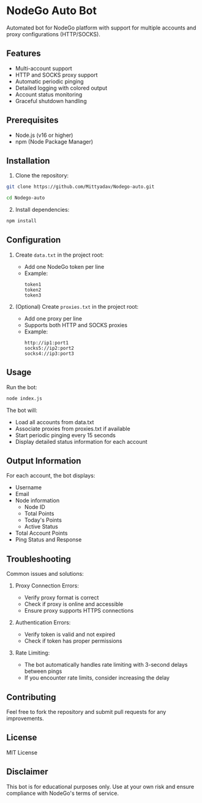 # NodeGo Auto Bot

Automated bot for NodeGo platform with support for multiple accounts and proxy configurations (HTTP/SOCKS).

## Features

- Multi-account support
- HTTP and SOCKS proxy support
- Automatic periodic pinging
- Detailed logging with colored output
- Account status monitoring
- Graceful shutdown handling

## Prerequisites

- Node.js (v16 or higher)
- npm (Node Package Manager)

## Installation

1. Clone the repository:
```bash
git clone https://github.com/Mittyadav/Nodego-auto.git
```
```bash
cd Nodego-auto
```

2. Install dependencies:
```bash
npm install
```

## Configuration

1. Create `data.txt` in the project root:
   - Add one NodeGo token per line
   - Example:
     ```
     token1
     token2
     token3
     ```

2. (Optional) Create `proxies.txt` in the project root:
   - Add one proxy per line
   - Supports both HTTP and SOCKS proxies
   - Example:
     ```
     http://ip1:port1
     socks5://ip2:port2
     socks4://ip3:port3
     ```

## Usage

Run the bot:
```bash
node index.js
```

The bot will:
- Load all accounts from data.txt
- Associate proxies from proxies.txt if available
- Start periodic pinging every 15 seconds
- Display detailed status information for each account

## Output Information

For each account, the bot displays:
- Username
- Email
- Node information
  - Node ID
  - Total Points
  - Today's Points
  - Active Status
- Total Account Points
- Ping Status and Response

## Troubleshooting

Common issues and solutions:

1. Proxy Connection Errors:
   - Verify proxy format is correct
   - Check if proxy is online and accessible
   - Ensure proxy supports HTTPS connections

2. Authentication Errors:
   - Verify token is valid and not expired
   - Check if token has proper permissions

3. Rate Limiting:
   - The bot automatically handles rate limiting with 3-second delays between pings
   - If you encounter rate limits, consider increasing the delay

## Contributing

Feel free to fork the repository and submit pull requests for any improvements.

## License

MIT License

## Disclaimer

This bot is for educational purposes only. Use at your own risk and ensure compliance with NodeGo's terms of service.

